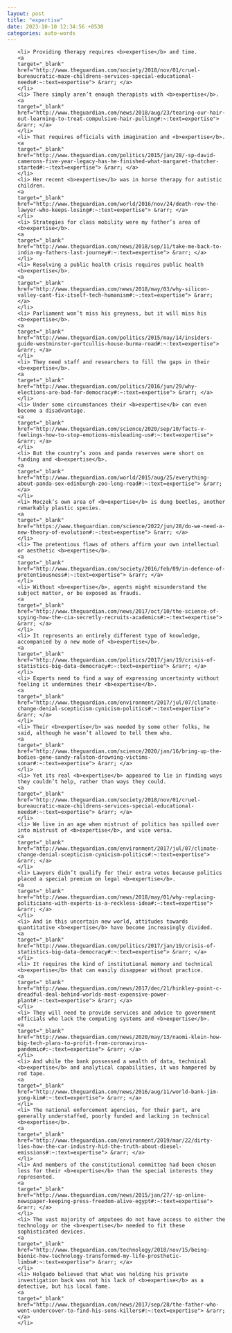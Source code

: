 ```yaml
---
layout: post
title: "expertise"
date: 2023-10-10 12:34:56 +0530
categories: auto-words
---
```

<ol>

    <li> Providing therapy requires <b>expertise</b> and time.
    <a 
    target="_blank" 
    href="http://www.theguardian.com/society/2018/nov/01/cruel-bureaucratic-maze-childrens-services-special-educational-needs#:~:text=expertise"> &rarr; </a>
    </li>
    <li> There simply aren’t enough therapists with <b>expertise</b>.
    <a 
    target="_blank" 
    href="http://www.theguardian.com/news/2018/aug/23/tearing-our-hair-out-learning-to-treat-compulsive-hair-pulling#:~:text=expertise"> &rarr; </a>
    </li>
    <li> That requires officials with imagination and <b>expertise</b>.
    <a 
    target="_blank" 
    href="http://www.theguardian.com/politics/2015/jan/28/-sp-david-camerons-five-year-legacy-has-he-finished-what-margaret-thatcher-started#:~:text=expertise"> &rarr; </a>
    </li>
    <li> Her recent <b>expertise</b> was in horse therapy for autistic children.
    <a 
    target="_blank" 
    href="http://www.theguardian.com/world/2016/nov/24/death-row-the-lawyer-who-keeps-losing#:~:text=expertise"> &rarr; </a>
    </li>
    <li> Strategies for class mobility were my father’s area of <b>expertise</b>.
    <a 
    target="_blank" 
    href="http://www.theguardian.com/news/2018/sep/11/take-me-back-to-india-my-fathers-last-journey#:~:text=expertise"> &rarr; </a>
    </li>
    <li> Resolving a public health crisis requires public health <b>expertise</b>.
    <a 
    target="_blank" 
    href="http://www.theguardian.com/news/2018/may/03/why-silicon-valley-cant-fix-itself-tech-humanism#:~:text=expertise"> &rarr; </a>
    </li>
    <li> Parliament won’t miss his greyness, but it will miss his <b>expertise</b>.
    <a 
    target="_blank" 
    href="http://www.theguardian.com/politics/2015/may/14/insiders-guide-westminster-portcullis-house-burma-road#:~:text=expertise"> &rarr; </a>
    </li>
    <li> They need staff and researchers to fill the gaps in their <b>expertise</b>.
    <a 
    target="_blank" 
    href="http://www.theguardian.com/politics/2016/jun/29/why-elections-are-bad-for-democracy#:~:text=expertise"> &rarr; </a>
    </li>
    <li> Under some circumstances their <b>expertise</b> can even become a disadvantage.
    <a 
    target="_blank" 
    href="http://www.theguardian.com/science/2020/sep/10/facts-v-feelings-how-to-stop-emotions-misleading-us#:~:text=expertise"> &rarr; </a>
    </li>
    <li> But the country’s zoos and panda reserves were short on funding and <b>expertise</b>.
    <a 
    target="_blank" 
    href="http://www.theguardian.com/world/2015/aug/25/everything-about-panda-sex-edinburgh-zoo-long-read#:~:text=expertise"> &rarr; </a>
    </li>
    <li> Moczek’s own area of <b>expertise</b> is dung beetles, another remarkably plastic species.
    <a 
    target="_blank" 
    href="https://www.theguardian.com/science/2022/jun/28/do-we-need-a-new-theory-of-evolution#:~:text=expertise"> &rarr; </a>
    </li>
    <li> The pretentious flaws of others affirm your own intellectual or aesthetic <b>expertise</b>.
    <a 
    target="_blank" 
    href="http://www.theguardian.com/society/2016/feb/09/in-defence-of-pretentiousness#:~:text=expertise"> &rarr; </a>
    </li>
    <li> Without <b>expertise</b>, agents might misunderstand the subject matter, or be exposed as frauds.
    <a 
    target="_blank" 
    href="http://www.theguardian.com/news/2017/oct/10/the-science-of-spying-how-the-cia-secretly-recruits-academics#:~:text=expertise"> &rarr; </a>
    </li>
    <li> It represents an entirely different type of knowledge, accompanied by a new mode of <b>expertise</b>.
    <a 
    target="_blank" 
    href="http://www.theguardian.com/politics/2017/jan/19/crisis-of-statistics-big-data-democracy#:~:text=expertise"> &rarr; </a>
    </li>
    <li> Experts need to find a way of expressing uncertainty without feeling it undermines their <b>expertise</b>.
    <a 
    target="_blank" 
    href="http://www.theguardian.com/environment/2017/jul/07/climate-change-denial-scepticism-cynicism-politics#:~:text=expertise"> &rarr; </a>
    </li>
    <li> Their <b>expertise</b> was needed by some other folks, he said, although he wasn’t allowed to tell them who.
    <a 
    target="_blank" 
    href="http://www.theguardian.com/science/2020/jan/16/bring-up-the-bodies-gene-sandy-ralston-drowning-victims-sonar#:~:text=expertise"> &rarr; </a>
    </li>
    <li> Yet its real <b>expertise</b> appeared to lie in finding ways they couldn’t help, rather than ways they could.
    <a 
    target="_blank" 
    href="http://www.theguardian.com/society/2018/nov/01/cruel-bureaucratic-maze-childrens-services-special-educational-needs#:~:text=expertise"> &rarr; </a>
    </li>
    <li> We live in an age when mistrust of politics has spilled over into mistrust of <b>expertise</b>, and vice versa.
    <a 
    target="_blank" 
    href="http://www.theguardian.com/environment/2017/jul/07/climate-change-denial-scepticism-cynicism-politics#:~:text=expertise"> &rarr; </a>
    </li>
    <li> Lawyers didn’t qualify for their extra votes because politics placed a special premium on legal <b>expertise</b>.
    <a 
    target="_blank" 
    href="http://www.theguardian.com/news/2018/may/01/why-replacing-politicians-with-experts-is-a-reckless-idea#:~:text=expertise"> &rarr; </a>
    </li>
    <li> And in this uncertain new world, attitudes towards quantitative <b>expertise</b> have become increasingly divided.
    <a 
    target="_blank" 
    href="http://www.theguardian.com/politics/2017/jan/19/crisis-of-statistics-big-data-democracy#:~:text=expertise"> &rarr; </a>
    </li>
    <li> It requires the kind of institutional memory and technical <b>expertise</b> that can easily disappear without practice.
    <a 
    target="_blank" 
    href="http://www.theguardian.com/news/2017/dec/21/hinkley-point-c-dreadful-deal-behind-worlds-most-expensive-power-plant#:~:text=expertise"> &rarr; </a>
    </li>
    <li> They will need to provide services and advice to government officials who lack the computing systems and <b>expertise</b>.
    <a 
    target="_blank" 
    href="http://www.theguardian.com/news/2020/may/13/naomi-klein-how-big-tech-plans-to-profit-from-coronavirus-pandemic#:~:text=expertise"> &rarr; </a>
    </li>
    <li> And while the bank possessed a wealth of data, technical <b>expertise</b> and analytical capabilities, it was hampered by red tape.
    <a 
    target="_blank" 
    href="http://www.theguardian.com/news/2016/aug/11/world-bank-jim-yong-kim#:~:text=expertise"> &rarr; </a>
    </li>
    <li> The national enforcement agencies, for their part, are generally understaffed, poorly funded and lacking in technical <b>expertise</b>.
    <a 
    target="_blank" 
    href="http://www.theguardian.com/environment/2019/mar/22/dirty-lies-how-the-car-industry-hid-the-truth-about-diesel-emissions#:~:text=expertise"> &rarr; </a>
    </li>
    <li> And members of the constitutional committee had been chosen less for their <b>expertise</b> than the special interests they represented.
    <a 
    target="_blank" 
    href="http://www.theguardian.com/news/2015/jan/27/-sp-online-newspaper-keeping-press-freedom-alive-egypt#:~:text=expertise"> &rarr; </a>
    </li>
    <li> The vast majority of amputees do not have access to either the technology or the <b>expertise</b> needed to fit these sophisticated devices.
    <a 
    target="_blank" 
    href="http://www.theguardian.com/technology/2018/nov/15/being-bionic-how-technology-transformed-my-life-prosthetic-limbs#:~:text=expertise"> &rarr; </a>
    </li>
    <li> Holgado believed that what was holding his private investigation back was not his lack of <b>expertise</b> as a detective, but his local fame.
    <a 
    target="_blank" 
    href="http://www.theguardian.com/news/2017/sep/28/the-father-who-went-undercover-to-find-his-sons-killers#:~:text=expertise"> &rarr; </a>
    </li>